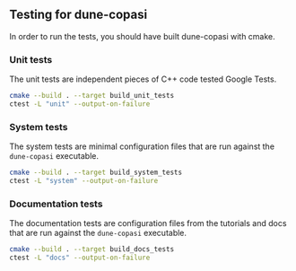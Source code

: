 ## Testing for dune-copasi

In order to run the tests, you should have built dune-copasi with cmake.

### Unit tests

The unit tests are independent pieces of C++ code tested Google Tests.

```bash
cmake --build . --target build_unit_tests
ctest -L "unit" --output-on-failure
```

### System tests

The system tests are minimal configuration files that are run against the `dune-copasi` executable.

```bash
cmake --build . --target build_system_tests
ctest -L "system" --output-on-failure
```

### Documentation tests

The documentation tests are configuration files from the tutorials and docs that are run against the `dune-copasi` executable.

```bash
cmake --build . --target build_docs_tests
ctest -L "docs" --output-on-failure
```
